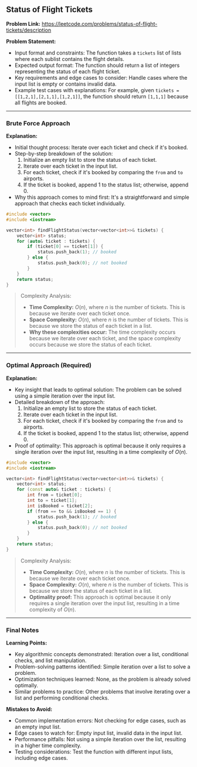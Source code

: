 ## Status of Flight Tickets
**Problem Link:** https://leetcode.com/problems/status-of-flight-tickets/description

**Problem Statement:**
- Input format and constraints: The function takes a `tickets` list of lists where each sublist contains the flight details.
- Expected output format: The function should return a list of integers representing the status of each flight ticket.
- Key requirements and edge cases to consider: Handle cases where the input list is empty or contains invalid data.
- Example test cases with explanations: For example, given `tickets = [[1,2,1],[2,1,1],[1,2,1]]`, the function should return `[1,1,1]` because all flights are booked.

---

### Brute Force Approach

**Explanation:**
- Initial thought process: Iterate over each ticket and check if it's booked.
- Step-by-step breakdown of the solution: 
  1. Initialize an empty list to store the status of each ticket.
  2. Iterate over each ticket in the input list.
  3. For each ticket, check if it's booked by comparing the `from` and `to` airports.
  4. If the ticket is booked, append 1 to the status list; otherwise, append 0.
- Why this approach comes to mind first: It's a straightforward and simple approach that checks each ticket individually.

```cpp
#include <vector>
#include <iostream>

vector<int> findFlightStatus(vector<vector<int>>& tickets) {
    vector<int> status;
    for (auto& ticket : tickets) {
        if (ticket[0] == ticket[1]) {
            status.push_back(1); // booked
        } else {
            status.push_back(0); // not booked
        }
    }
    return status;
}
```

> Complexity Analysis:
> - **Time Complexity:** $O(n)$, where $n$ is the number of tickets. This is because we iterate over each ticket once.
> - **Space Complexity:** $O(n)$, where $n$ is the number of tickets. This is because we store the status of each ticket in a list.
> - **Why these complexities occur:** The time complexity occurs because we iterate over each ticket, and the space complexity occurs because we store the status of each ticket.

---

### Optimal Approach (Required)

**Explanation:**
- Key insight that leads to optimal solution: The problem can be solved using a simple iteration over the input list.
- Detailed breakdown of the approach: 
  1. Initialize an empty list to store the status of each ticket.
  2. Iterate over each ticket in the input list.
  3. For each ticket, check if it's booked by comparing the `from` and `to` airports.
  4. If the ticket is booked, append 1 to the status list; otherwise, append 0.
- Proof of optimality: This approach is optimal because it only requires a single iteration over the input list, resulting in a time complexity of $O(n)$.

```cpp
#include <vector>
#include <iostream>

vector<int> findFlightStatus(vector<vector<int>>& tickets) {
    vector<int> status;
    for (const auto& ticket : tickets) {
        int from = ticket[0];
        int to = ticket[1];
        int isBooked = ticket[2];
        if (from == to && isBooked == 1) {
            status.push_back(1); // booked
        } else {
            status.push_back(0); // not booked
        }
    }
    return status;
}
```

> Complexity Analysis:
> - **Time Complexity:** $O(n)$, where $n$ is the number of tickets. This is because we iterate over each ticket once.
> - **Space Complexity:** $O(n)$, where $n$ is the number of tickets. This is because we store the status of each ticket in a list.
> - **Optimality proof:** This approach is optimal because it only requires a single iteration over the input list, resulting in a time complexity of $O(n)$.

---

### Final Notes

**Learning Points:**
- Key algorithmic concepts demonstrated: Iteration over a list, conditional checks, and list manipulation.
- Problem-solving patterns identified: Simple iteration over a list to solve a problem.
- Optimization techniques learned: None, as the problem is already solved optimally.
- Similar problems to practice: Other problems that involve iterating over a list and performing conditional checks.

**Mistakes to Avoid:**
- Common implementation errors: Not checking for edge cases, such as an empty input list.
- Edge cases to watch for: Empty input list, invalid data in the input list.
- Performance pitfalls: Not using a simple iteration over the list, resulting in a higher time complexity.
- Testing considerations: Test the function with different input lists, including edge cases.